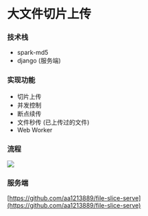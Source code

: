 # 大文件切片上传


### 技术栈

- spark-md5
- django (服务端)
### 实现功能

- 切片上传
- 并发控制
- 断点续传
- 文件秒传 (已上传过的文件)
- Web Worker
### 流程
![](https://cdn.nlark.com/yuque/0/2022/jpeg/2998709/1657877628473-ce54ee3b-a3ce-4474-b21d-3651f81c8c81.jpeg)
### 服务端
 [https://github.com/aa1213889/file-slice-serve](https://github.com/aa1213889/file-slice-serve)
